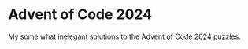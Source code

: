 # Advent of Code 2024

My some what inelegant solutions to the [Advent of Code 2024](https://adventofcode.com/2024) puzzles.